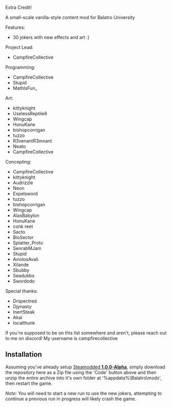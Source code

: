 Extra Credit!

A small-scale vanilla-style content mod for Balatro University

Features:
- 30 jokers with new effects and art :)

Project Lead:
- CampfireCollective

Programming:
- CampfireCollective
- Stupid
- MathIsFun_

Art:
- kittyknight
- UselessReptile8
- Wingcap
- HonuKane
- bishopcorrigan
- tuzzo
- R3venantR3mnant
- Neato
- CampfireCollective

Concepting:
- CampfireCollective
- kittyknight
- Audrizzle
- Neon
- Expelsword
- tuzzo
- bishopcorrigan
- Wingcap
- AlasBabylon
- HonuKane
- conk reet
- Sacto
- BioSector
- Splatter_Proto
- SenrabMJam
- Stupid
- AviolosAvali
- Xilande
- Sbubby
- Seadubbs
- Swordodo

Special thanks:
- Drspectred
- Djynasty
- InertSteak
- Akai
- localthunk

If you're supposed to be on this list somewhere and aren't, please reach out to me on discord! My username is campfirecollective

## Installation

Assuming you've already setup [Steamodded **1.0.0-Alpha**](https://github.com/Steamopollys/Steamodded/archive/refs/heads/main.zip), simply download the repository here as a Zip file using the 'Code' button above and then unzip the entire archive into it's own folder at '%appdata%\Balatro\mods', then restart the game.

*Note:* You will need to start a new run to use the new jokers, attempting to continue a previous run in progress will likely crash the game.

